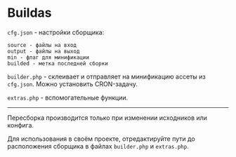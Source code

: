 # Buildas

```cfg.json``` - настройки сборщика:
    
    source - файлы на вход
    output - файлы на выход
    min - флаг для минификации
    builded - метка последней сборки

```builder.php``` - склеивает и отправляет на минификацию ассеты из ```cfg.json```. Можно установить CRON-задачу.

```extras.php``` - вспомогательные функции.

----

Пересборка производится только при изменении исходников или конфига.

Для использования в своём проекте, отредактируйте пути до расположения сборщика в файлах ```builder.php``` и ```extras.php```.